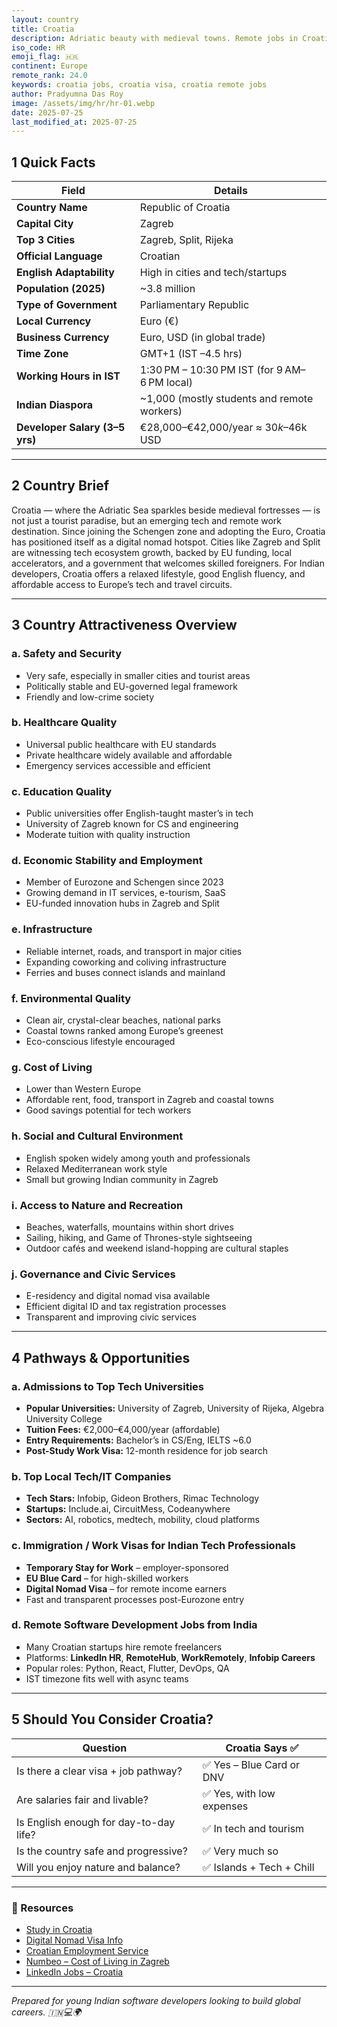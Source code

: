 ```yaml
---
layout: country
title: Croatia
description: Adriatic beauty with medieval towns. Remote jobs in Croatia. Trilp AI curated info. Indians in Croatia.
iso_code: HR
emoji_flag: 🇭🇷
continent: Europe
remote_rank: 24.0
keywords: croatia jobs, croatia visa, croatia remote jobs
author: Pradyumna Das Roy
image: /assets/img/hr/hr-01.webp
date: 2025-07-25
last_modified_at: 2025-07-25
---
```


## 1 Quick Facts

| Field                          | Details                                      |
| ------------------------------ | -------------------------------------------- |
| **Country Name**               | Republic of Croatia                          |
| **Capital City**               | Zagreb                                       |
| **Top 3 Cities**               | Zagreb, Split, Rijeka                        |
| **Official Language**          | Croatian                                     |
| **English Adaptability**       | High in cities and tech/startups             |
| **Population (2025)**          | ~3.8 million                                 |
| **Type of Government**         | Parliamentary Republic                       |
| **Local Currency**             | Euro (€)                                     |
| **Business Currency**          | Euro, USD (in global trade)                  |
| **Time Zone**                  | GMT+1 (IST –4.5 hrs)                         |
| **Working Hours in IST**       | 1:30 PM – 10:30 PM IST (for 9 AM–6 PM local) |
| **Indian Diaspora**            | ~1,000 (mostly students and remote workers)  |
| **Developer Salary (3–5 yrs)** | €28,000–€42,000/year ≈ $30k–$46k USD         |

---

## 2 Country Brief

Croatia — where the Adriatic Sea sparkles beside medieval fortresses — is not just a tourist paradise, but an emerging tech and remote work destination. Since joining the Schengen zone and adopting the Euro, Croatia has positioned itself as a digital nomad hotspot. Cities like Zagreb and Split are witnessing tech ecosystem growth, backed by EU funding, local accelerators, and a government that welcomes skilled foreigners. For Indian developers, Croatia offers a relaxed lifestyle, good English fluency, and affordable access to Europe’s tech and travel circuits.

---

## 3 Country Attractiveness Overview

### a. Safety and Security

- Very safe, especially in smaller cities and tourist areas
- Politically stable and EU-governed legal framework
- Friendly and low-crime society

### b. Healthcare Quality

- Universal public healthcare with EU standards
- Private healthcare widely available and affordable
- Emergency services accessible and efficient

### c. Education Quality

- Public universities offer English-taught master’s in tech
- University of Zagreb known for CS and engineering
- Moderate tuition with quality instruction

### d. Economic Stability and Employment

- Member of Eurozone and Schengen since 2023
- Growing demand in IT services, e-tourism, SaaS
- EU-funded innovation hubs in Zagreb and Split

### e. Infrastructure

- Reliable internet, roads, and transport in major cities
- Expanding coworking and coliving infrastructure
- Ferries and buses connect islands and mainland

### f. Environmental Quality

- Clean air, crystal-clear beaches, national parks
- Coastal towns ranked among Europe’s greenest
- Eco-conscious lifestyle encouraged

### g. Cost of Living

- Lower than Western Europe
- Affordable rent, food, transport in Zagreb and coastal towns
- Good savings potential for tech workers

### h. Social and Cultural Environment

- English spoken widely among youth and professionals
- Relaxed Mediterranean work style
- Small but growing Indian community in Zagreb

### i. Access to Nature and Recreation

- Beaches, waterfalls, mountains within short drives
- Sailing, hiking, and Game of Thrones-style sightseeing
- Outdoor cafés and weekend island-hopping are cultural staples

### j. Governance and Civic Services

- E-residency and digital nomad visa available
- Efficient digital ID and tax registration processes
- Transparent and improving civic services

---

## 4 Pathways & Opportunities

### a. Admissions to Top Tech Universities

- **Popular Universities:** University of Zagreb, University of Rijeka, Algebra University College
- **Tuition Fees:** €2,000–€4,000/year (affordable)
- **Entry Requirements:** Bachelor’s in CS/Eng, IELTS ~6.0
- **Post-Study Work Visa:** 12-month residence for job search

### b. Top Local Tech/IT Companies

- **Tech Stars:** Infobip, Gideon Brothers, Rimac Technology
- **Startups:** Include.ai, CircuitMess, Codeanywhere
- **Sectors:** AI, robotics, medtech, mobility, cloud platforms

### c. Immigration / Work Visas for Indian Tech Professionals

- **Temporary Stay for Work** – employer-sponsored
- **EU Blue Card** – for high-skilled workers
- **Digital Nomad Visa** – for remote income earners
- Fast and transparent processes post-Eurozone entry

### d. Remote Software Development Jobs from India

- Many Croatian startups hire remote freelancers
- Platforms: **LinkedIn HR**, **RemoteHub**, **WorkRemotely**, **Infobip Careers**
- Popular roles: Python, React, Flutter, DevOps, QA
- IST timezone fits well with async teams

---

## 5 Should You Consider Croatia?

| Question                               | Croatia Says ✅           |
| -------------------------------------- | ------------------------- |
| Is there a clear visa + job pathway?   | ✅ Yes – Blue Card or DNV |
| Are salaries fair and livable?         | ✅ Yes, with low expenses |
| Is English enough for day-to-day life? | ✅ In tech and tourism    |
| Is the country safe and progressive?   | ✅ Very much so           |
| Will you enjoy nature and balance?     | ✅ Islands + Tech + Chill |

---

### 🔗 Resources

- [Study in Croatia](https://www.studyincroatia.hr/)
- [Digital Nomad Visa Info](https://croatia.hr/en-gb/digital-nomads)
- [Croatian Employment Service](https://www.hzz.hr/)
- [Numbeo – Cost of Living in Zagreb](https://www.numbeo.com/cost-of-living/in/Zagreb)
- [LinkedIn Jobs – Croatia](https://www.linkedin.com/jobs/search/?location=Croatia)

---

_Prepared for young Indian software developers looking to build global careers. 🇮🇳💻🌍_
